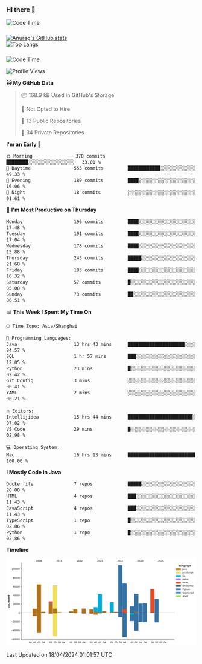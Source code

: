 ### Hi there 👋 

![Code Time](https://img.shields.io/endpoint?style=flat&url=https://codetime-api.datreks.com/badge/1061?logoColor=white%26project=%26recentMS=0%26showProject=false)

<!--
**Muyiafan/Muyiafan** is a ✨ _special_ ✨ repository because its `README.md` (this file) appears on your GitHub profile.

Here are some ideas to get you started:

- 🔭 I’m currently working on ...
- 🌱 I’m currently learning ...
- 👯 I’m looking to collaborate on ...
- 🤔 I’m looking for help with ...
- 💬 Ask me about ...
- 📫 How to reach me: ...
- 😄 Pronouns: ...
- ⚡ Fun fact: ...
-->

### 

[![Anurag's GitHub stats](https://github-readme-stats.vercel.app/api?username=Muyiafan)](https://github.com/anuraghazra/github-readme-stats)
<br>
[![Top Langs](https://github-readme-stats.vercel.app/api/top-langs/?username=Muyiafan)](https://github.com/anuraghazra/github-readme-stats)

### 

<!--START_SECTION:waka-->
![Code Time](http://img.shields.io/badge/Code%20Time-6%2C289%20hrs%2045%20mins-blue)

![Profile Views](http://img.shields.io/badge/Profile%20Views-0-blue)

**🐱 My GitHub Data** 

> 📦 168.9 kB Used in GitHub's Storage 
 > 
> 🚫 Not Opted to Hire
 > 
> 📜 13 Public Repositories 
 > 
> 🔑 34 Private Repositories 
 > 
**I'm an Early 🐤** 

```text
🌞 Morning                370 commits         ████████░░░░░░░░░░░░░░░░░   33.01 % 
🌆 Daytime                553 commits         ████████████░░░░░░░░░░░░░   49.33 % 
🌃 Evening                180 commits         ████░░░░░░░░░░░░░░░░░░░░░   16.06 % 
🌙 Night                  18 commits          ░░░░░░░░░░░░░░░░░░░░░░░░░   01.61 % 
```
📅 **I'm Most Productive on Thursday** 

```text
Monday                   196 commits         ████░░░░░░░░░░░░░░░░░░░░░   17.48 % 
Tuesday                  191 commits         ████░░░░░░░░░░░░░░░░░░░░░   17.04 % 
Wednesday                178 commits         ████░░░░░░░░░░░░░░░░░░░░░   15.88 % 
Thursday                 243 commits         █████░░░░░░░░░░░░░░░░░░░░   21.68 % 
Friday                   183 commits         ████░░░░░░░░░░░░░░░░░░░░░   16.32 % 
Saturday                 57 commits          █░░░░░░░░░░░░░░░░░░░░░░░░   05.08 % 
Sunday                   73 commits          ██░░░░░░░░░░░░░░░░░░░░░░░   06.51 % 
```


📊 **This Week I Spent My Time On** 

```text
🕑︎ Time Zone: Asia/Shanghai

💬 Programming Languages: 
Java                     13 hrs 43 mins      █████████████████████░░░░   84.57 % 
SQL                      1 hr 57 mins        ███░░░░░░░░░░░░░░░░░░░░░░   12.05 % 
Python                   23 mins             █░░░░░░░░░░░░░░░░░░░░░░░░   02.42 % 
Git Config               3 mins              ░░░░░░░░░░░░░░░░░░░░░░░░░   00.41 % 
YAML                     2 mins              ░░░░░░░░░░░░░░░░░░░░░░░░░   00.21 % 

🔥 Editors: 
Intellijidea             15 hrs 44 mins      ████████████████████████░   97.02 % 
VS Code                  29 mins             █░░░░░░░░░░░░░░░░░░░░░░░░   02.98 % 

💻 Operating System: 
Mac                      16 hrs 13 mins      █████████████████████████   100.00 % 
```

**I Mostly Code in Java** 

```text
Dockerfile               7 repos             █████░░░░░░░░░░░░░░░░░░░░   20.00 % 
HTML                     4 repos             ███░░░░░░░░░░░░░░░░░░░░░░   11.43 % 
JavaScript               4 repos             ███░░░░░░░░░░░░░░░░░░░░░░   11.43 % 
TypeScript               1 repo              █░░░░░░░░░░░░░░░░░░░░░░░░   02.86 % 
Python                   1 repo              █░░░░░░░░░░░░░░░░░░░░░░░░   02.86 % 
```



**Timeline**

![Lines of Code chart](https://raw.githubusercontent.com/Muyiafan/Muyiafan/main/assets/bar_graph.png)


 Last Updated on 18/04/2024 01:01:57 UTC
<!--END_SECTION:waka-->
